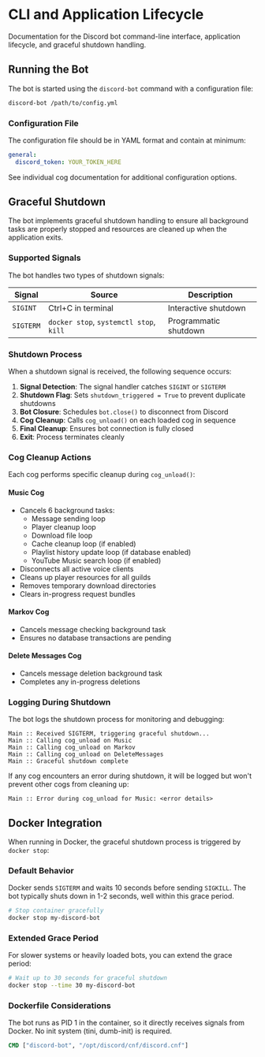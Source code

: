 # CLI and Application Lifecycle

Documentation for the Discord bot command-line interface, application lifecycle, and graceful shutdown handling.

## Running the Bot

The bot is started using the `discord-bot` command with a configuration file:

```bash
discord-bot /path/to/config.yml
```

### Configuration File

The configuration file should be in YAML format and contain at minimum:

```yaml
general:
  discord_token: YOUR_TOKEN_HERE
```

See individual cog documentation for additional configuration options.

## Graceful Shutdown

The bot implements graceful shutdown handling to ensure all background tasks are properly stopped and resources are cleaned up when the application exits.

### Supported Signals

The bot handles two types of shutdown signals:

| Signal | Source | Description |
|--------|--------|-------------|
| `SIGINT` | Ctrl+C in terminal | Interactive shutdown |
| `SIGTERM` | `docker stop`, `systemctl stop`, `kill` | Programmatic shutdown |

### Shutdown Process

When a shutdown signal is received, the following sequence occurs:

1. **Signal Detection**: The signal handler catches `SIGINT` or `SIGTERM`
2. **Shutdown Flag**: Sets `shutdown_triggered = True` to prevent duplicate shutdowns
3. **Bot Closure**: Schedules `bot.close()` to disconnect from Discord
4. **Cog Cleanup**: Calls `cog_unload()` on each loaded cog in sequence
5. **Final Cleanup**: Ensures bot connection is fully closed
6. **Exit**: Process terminates cleanly

### Cog Cleanup Actions

Each cog performs specific cleanup during `cog_unload()`:

#### Music Cog
- Cancels 6 background tasks:
  - Message sending loop
  - Player cleanup loop
  - Download file loop
  - Cache cleanup loop (if enabled)
  - Playlist history update loop (if database enabled)
  - YouTube Music search loop (if enabled)
- Disconnects all active voice clients
- Cleans up player resources for all guilds
- Removes temporary download directories
- Clears in-progress request bundles

#### Markov Cog
- Cancels message checking background task
- Ensures no database transactions are pending

#### Delete Messages Cog
- Cancels message deletion background task
- Completes any in-progress deletions

### Logging During Shutdown

The bot logs the shutdown process for monitoring and debugging:

```
Main :: Received SIGTERM, triggering graceful shutdown...
Main :: Calling cog_unload on Music
Main :: Calling cog_unload on Markov
Main :: Calling cog_unload on DeleteMessages
Main :: Graceful shutdown complete
```

If any cog encounters an error during shutdown, it will be logged but won't prevent other cogs from cleaning up:

```
Main :: Error during cog_unload for Music: <error details>
```

## Docker Integration

When running in Docker, the graceful shutdown process is triggered by `docker stop`:

### Default Behavior

Docker sends `SIGTERM` and waits 10 seconds before sending `SIGKILL`. The bot typically shuts down in 1-2 seconds, well within this grace period.

```bash
# Stop container gracefully
docker stop my-discord-bot
```

### Extended Grace Period

For slower systems or heavily loaded bots, you can extend the grace period:

```bash
# Wait up to 30 seconds for graceful shutdown
docker stop --time 30 my-discord-bot
```

### Dockerfile Considerations

The bot runs as PID 1 in the container, so it directly receives signals from Docker. No init system (tini, dumb-init) is required.

```dockerfile
CMD ["discord-bot", "/opt/discord/cnf/discord.cnf"]
```